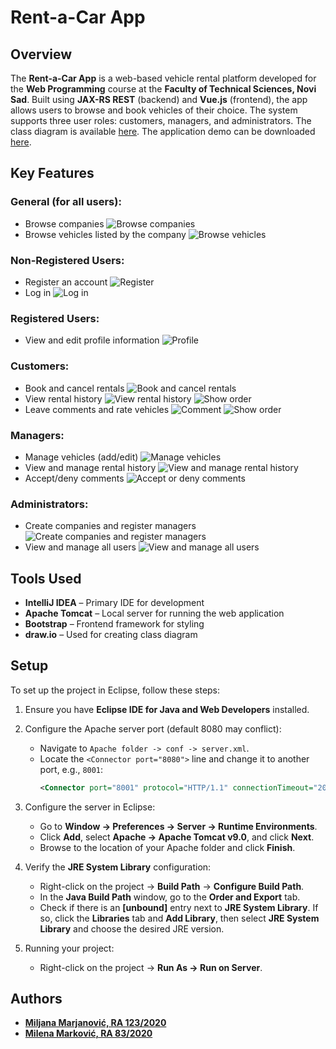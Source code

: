 # Rent-a-Car App

## Overview

The **Rent-a-Car App** is a web-based vehicle rental platform developed for the **Web Programming** course at the **Faculty of Technical Sciences, Novi Sad**. Built using **JAX-RS REST** (backend) and **Vue.js** (frontend), the app allows users to browse and book vehicles of their choice. The system supports three user roles: customers, managers, and administrators. The class diagram is available [here](https://github.com/MilenaM06/Rent-A-Car-App/blob/main/classDiagram/model-class-diagram.jpg). The application demo can be downloaded [here]( https://github.com/MilenaM06/Rent-A-Car-App/blob/main/preview/final_demo/demo.mkv).

## Key Features

### General (for all users):
- Browse companies
![Browse companies](https://github.com/MilenaM06/Rent-A-Car-App/blob/main/preview/final_pages/common/home.png)
- Browse vehicles listed by the company
![Browse vehicles](https://github.com/MilenaM06/Rent-A-Car-App/blob/main/preview/final_pages/common/selectedRentACar.png)

### Non-Registered Users:
- Register an account
![Register](https://github.com/MilenaM06/Rent-A-Car-App/blob/main/preview/final_pages/common/register.png)
- Log in
![Log in](https://github.com/MilenaM06/Rent-A-Car-App/blob/main/preview/final_pages/common/login.png)

### Registered Users:
- View and edit profile information
![Profile]( https://github.com/MilenaM06/Rent-A-Car-App/blob/main/preview/final_pages/common/userProfile.png)
### Customers:
- Book and cancel rentals
![Book and cancel rentals]( https://github.com/MilenaM06/Rent-A-Car-App/blob/main/preview/final_pages/customer/rentVehicle.png)
- View rental history
![View rental history](https://github.com/MilenaM06/Rent-A-Car-App/blob/main/preview/final_pages/customer/orders.png)
![Show order]( https://github.com/MilenaM06/Rent-A-Car-App/blob/main/preview/final_pages/customer/showOrder.png)
- Leave comments and rate vehicles
![Comment]( https://github.com/MilenaM06/Rent-A-Car-App/blob/main/preview/final_pages/customer/comment.png)
![Show order]( https://github.com/MilenaM06/Rent-A-Car-App/blob/main/preview/final_pages/customer/showOrder.png)

### Managers:
- Manage vehicles (add/edit)
![Manage vehicles](https://github.com/MilenaM06/Rent-A-Car-App/blob/main/preview/final_pages/manager/addVehicle.png)
- View and manage rental history
![View and manage rental history](https://github.com/MilenaM06/Rent-A-Car-App/blob/main/preview/final_pages/manager/orders.png)
- Accept/deny comments
![Accept or deny comments](https://github.com/MilenaM06/Rent-A-Car-App/blob/main/preview/final_pages/manager/comments.png)

### Administrators:
- Create companies and register managers
![Create companies and register managers](https://github.com/MilenaM06/Rent-A-Car-App/blob/main/preview/final_pages/admin/registerObject.png)
- View and manage all users
![View and manage all users](https://github.com/MilenaM06/Rent-A-Car-App/blob/main/preview/final_pages/admin/userProfiles.png)

## Tools Used
- **IntelliJ IDEA** – Primary IDE for development
- **Apache Tomcat** – Local server for running the web application
- **Bootstrap** – Frontend framework for styling
- **draw.io** – Used for creating class diagram

## Setup

To set up the project in Eclipse, follow these steps:

1. Ensure you have **Eclipse IDE for Java and Web Developers** installed.

2. Configure the Apache server port (default 8080 may conflict):
    - Navigate to `Apache folder -> conf -> server.xml`.
    - Locate the `<Connector port="8080">` line and change it to another port, e.g., `8001`:
      ```xml
      <Connector port="8001" protocol="HTTP/1.1" connectionTimeout="20000" redirectPort="8443" />
      ```

3. Configure the server in Eclipse:
    - Go to **Window -> Preferences -> Server -> Runtime Environments**.
    - Click **Add**, select **Apache -> Apache Tomcat v9.0**, and click **Next**.
    - Browse to the location of your Apache folder and click **Finish**.

4. Verify the **JRE System Library** configuration:
    - Right-click on the project -> **Build Path** -> **Configure Build Path**.
    - In the **Java Build Path** window, go to the **Order and Export** tab.
    - Check if there is an **[unbound]** entry next to **JRE System Library**. If so, click the **Libraries** tab and **Add Library**, then select **JRE System Library** and choose the desired JRE version.

5. Running your project:
    - Right-click on the project -> **Run As -> Run on Server**.

## Authors
- [**Miljana Marjanović, RA 123/2020**](https://github.com/MiljanaMa)
- [**Milena Marković, RA 83/2020**](https://github.com/MilenaM06)

